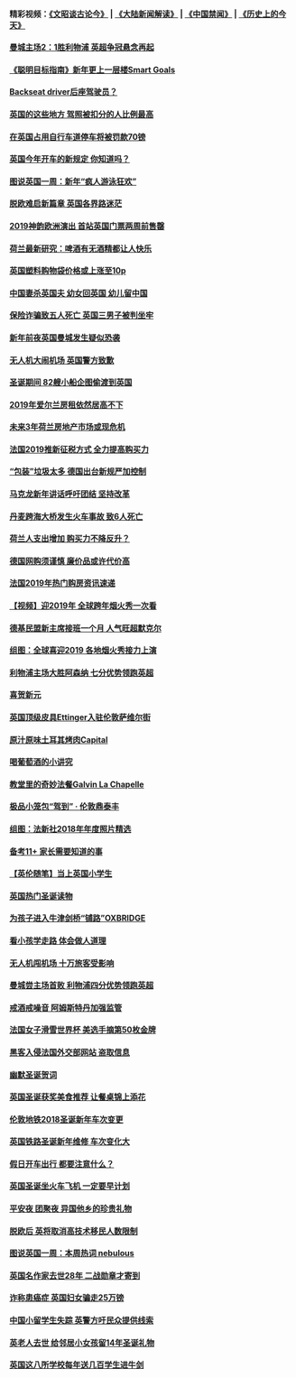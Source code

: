 #### 精彩视频：[《文昭谈古论今》](https://github.com/gfw-breaker/wenzhao/blob/master/README.md?t=01052130) | [《大陆新闻解读》](https://github.com/gfw-breaker/ntdtv-comedy/blob/master/README.md?t=01052130) | [《中国禁闻》](https://github.com/gfw-breaker/ntdtv-news/blob/master/README.md?t=01052130) | [《历史上的今天》](https://github.com/gfw-breaker/today-in-history/blob/master/README.md?t=01052130) 

#### [曼城主场2：1胜利物浦 英超争冠悬念再起](../pages/nsc974/n10954843.md?t=01052130) 

#### [《聪明目标指南》新年更上一层楼Smart Goals](../pages/nsc974/n10954583.md?t=01052130) 

#### [Backseat driver后座驾驶员？](../pages/nsc974/n10954192.md?t=01052130) 

#### [英国的这些地方 驾照被扣分的人比例最高](../pages/nsc974/n10954152.md?t=01052130) 

#### [在英国占用自行车道停车将被罚款70镑](../pages/nsc974/n10954142.md?t=01052130) 

#### [英国今年开车的新规定 你知道吗？](../pages/nsc974/n10953267.md?t=01052130) 

#### [图说英国一周：新年“疯人游泳狂欢”](../pages/nsc974/n10953234.md?t=01052130) 

#### [脱欧难启新篇章 英国各界路迷茫](../pages/nsc974/n10951727.md?t=01052130) 

#### [2019神韵欧洲演出 首站英国门票两周前售罄](../pages/nsc974/n10951678.md?t=01052130) 

#### [荷兰最新研究：啤酒有无酒精都让人快乐](../pages/nsc974/n10950834.md?t=01052130) 

#### [英国塑料购物袋价格或上涨至10p](../pages/nsc974/n10951770.md?t=01052130) 

#### [中国妻杀英国夫 幼女回英国 幼儿留中国](../pages/nsc974/n10951754.md?t=01052130) 

#### [保险诈骗致五人死亡 英国三男子被判坐牢](../pages/nsc974/n10951747.md?t=01052130) 

#### [新年前夜英国曼城发生疑似恐袭](../pages/nsc974/n10951741.md?t=01052130) 

#### [无人机大闹机场 英国警方致歉](../pages/nsc974/n10951733.md?t=01052130) 

#### [圣诞期间 82艘小船企图偷渡到英国](../pages/nsc974/n10951711.md?t=01052130) 

#### [2019年爱尔兰房租依然居高不下](../pages/nsc974/n10950906.md?t=01052130) 

#### [未来3年荷兰房地产市场或现危机](../pages/nsc974/n10950888.md?t=01052130) 

#### [法国2019推新征税方式 全力提高购买力](../pages/nsc974/n10946987.md?t=01052130) 

#### [“包装”垃圾太多 德国出台新规严加控制](../pages/nsc974/n10948358.md?t=01052130) 

#### [马克龙新年讲话呼吁团结 坚持改革](../pages/nsc974/n10947012.md?t=01052130) 

#### [丹麦跨海大桥发生火车事故 致6人死亡](../pages/nsc974/n10948353.md?t=01052130) 

#### [荷兰人支出增加 购买力不降反升？](../pages/nsc974/n10948390.md?t=01052130) 

#### [德国网购须谨慎 廉价品或许代价高](../pages/nsc974/n10948233.md?t=01052130) 

#### [法国2019年热门购房资讯速递](../pages/nsc974/n10947033.md?t=01052130) 

#### [【视频】迎2019年 全球跨年烟火秀一次看](../pages/nsc974/n10946627.md?t=01052130) 

#### [德基民盟新主席接班一个月 人气旺超默克尔](../pages/nsc974/n10946634.md?t=01052130) 

#### [组图：全球喜迎2019 各地烟火秀接力上演](../pages/nsc974/n10945584.md?t=01052130) 

#### [利物浦主场大胜阿森纳 七分优势领跑英超](../pages/nsc974/n10945421.md?t=01052130) 

#### [喜贺新元](../pages/nsc974/n10936605.md?t=01052130) 

#### [英国顶级皮具Ettinger入驻伦敦萨维尔街](../pages/nsc974/n10936595.md?t=01052130) 

#### [原汁原味土耳其烤肉Capital](../pages/nsc974/n10936573.md?t=01052130) 

#### [喝葡萄酒的小讲究](../pages/nsc974/n10936535.md?t=01052130) 

#### [教堂里的奇妙法餐Galvin La Chapelle](../pages/nsc974/n10935913.md?t=01052130) 

#### [极品小笼包“驾到” · 伦敦鼎泰丰](../pages/nsc974/n10935791.md?t=01052130) 

#### [组图：法新社2018年年度照片精选](../pages/nsc974/n10935213.md?t=01052130) 

#### [备考11+ 家长需要知道的事](../pages/nsc974/n10934312.md?t=01052130) 

#### [【英伦随笔】当上英国小学生](../pages/nsc974/n10934305.md?t=01052130) 

#### [英国热门圣诞读物](../pages/nsc974/n10934285.md?t=01052130) 

#### [为孩子进入牛津剑桥“铺路”OXBRIDGE](../pages/nsc974/n10934233.md?t=01052130) 

#### [看小孩学走路 体会做人道理](../pages/nsc974/n10934169.md?t=01052130) 

#### [无人机闯机场  十万旅客受影响](../pages/nsc974/n10934028.md?t=01052130) 

#### [曼城尝主场首败 利物浦四分优势领跑英超](../pages/nsc974/n10932818.md?t=01052130) 

#### [戒酒戒噪音 阿姆斯特丹加强监管](../pages/nsc974/n10928070.md?t=01052130) 

#### [法国女子滑雪世界杯 美选手摘第50枚金牌](../pages/nsc974/n10927351.md?t=01052130) 

#### [黑客入侵法国外交部网站 盗取信息](../pages/nsc974/n10927269.md?t=01052130) 

#### [幽默圣诞贺词](../pages/nsc974/n10926672.md?t=01052130) 

#### [英国圣诞获奖美食推荐 让餐桌锦上添花](../pages/nsc974/n10926641.md?t=01052130) 

#### [伦敦地铁2018圣诞新年车次变更](../pages/nsc974/n10926629.md?t=01052130) 

#### [英国铁路圣诞新年维修 车次变化大](../pages/nsc974/n10926618.md?t=01052130) 

#### [假日开车出行 都要注意什么？](../pages/nsc974/n10926610.md?t=01052130) 

#### [英国圣诞坐火车飞机 一定要早计划](../pages/nsc974/n10926599.md?t=01052130) 

#### [平安夜 团聚夜 异国他乡的珍贵礼物](../pages/nsc974/n10925634.md?t=01052130) 

#### [脱欧后 英将取消高技术移民人数限制](../pages/nsc974/n10924981.md?t=01052130) 

#### [图说英国一周：本周热词 nebulous](../pages/nsc974/n10925020.md?t=01052130) 

#### [英国名作家去世28年 二战勋章才寄到](../pages/nsc974/n10925014.md?t=01052130) 

#### [诈称患癌症 英国妇女骗走25万镑](../pages/nsc974/n10925008.md?t=01052130) 

#### [中国小留学生失踪  英警方吁民众提供线索](../pages/nsc974/n10925001.md?t=01052130) 

#### [英老人去世 给邻居小女孩留14年圣诞礼物](../pages/nsc974/n10924997.md?t=01052130) 

#### [英国这八所学校每年送几百学生进牛剑](../pages/nsc974/n10924990.md?t=01052130) 

